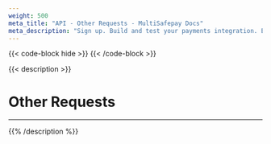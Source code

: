 ```yaml
---
weight: 500
meta_title: "API - Other Requests - MultiSafepay Docs"
meta_description: "Sign up. Build and test your payments integration. Explore our products and services. Use our API Reference, SDKs, and wrappers. Get support."
---
```

{{< code-block hide >}}
{{< /code-block >}}

{{< description >}}
# Other Requests
<hr class="separator">
{{% /description %}}
